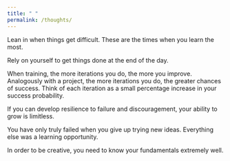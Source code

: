 ```yaml
---
title: " "
permalink: /thoughts/
---
```


Lean in when things get difficult. These are the times when you learn the most. 

Rely on yourself to get things done at the end of the day. 

When training, the more iterations you do, the more you improve. Analogously with a project, the more iterations you do, the greater chances of success. Think of each iteration as a small percentage increase in your success probability. 

If you can develop resilience to failure and discouragement, your ability to grow is limitless.

You have only truly failed when you give up trying new ideas. Everything else was a learning opportunity. 

In order to be creative, you need to know your fundamentals extremely well. 

